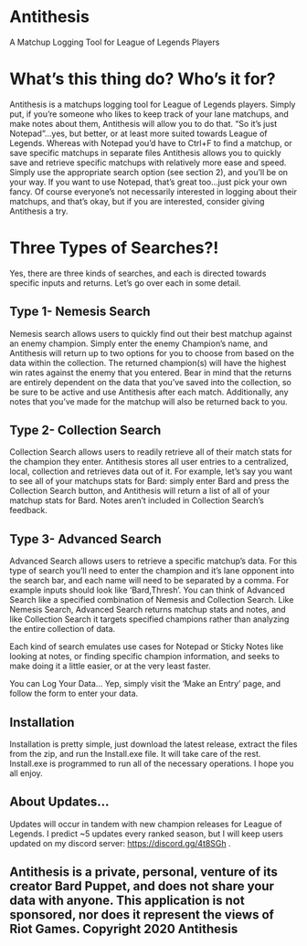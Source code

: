 # Antithesis
A Matchup Logging Tool for League of Legends Players

# What’s this thing do? Who’s it for? 
Antithesis is a matchups logging tool for League of Legends players. Simply put, if you’re someone who likes to keep track of your lane matchups, and make notes about them, Antithesis will allow you to do that. “So it’s just Notepad”...yes, but better, or at least more suited towards League of Legends. Whereas with Notepad you’d have to Ctrl+F to find a matchup, or save specific matchups in separate files Antithesis allows you to quickly save and retrieve specific matchups with relatively more ease and speed. Simply use the appropriate search option (see section 2), and you’ll be on your way. If you want to use Notepad, that’s great too...just pick your own fancy. Of course everyone’s not necessarily interested in logging about their matchups, and that’s okay, but if you are interested, consider giving Antithesis a try.  

# Three Types of Searches?! 
Yes, there are three kinds of searches, and each is directed towards specific inputs and returns. Let’s go over each in some detail. 

## Type 1- Nemesis Search
Nemesis search allows users to quickly find out their best matchup against an enemy champion. Simply enter the enemy Champion’s name, and Antithesis will return up to two options for you to choose from based on the data within the collection. The returned champion(s) will have the highest win rates against the enemy that you entered. Bear in mind that the returns are entirely dependent on the data that you’ve saved into the collection, so be sure to be active and use Antithesis after each match. Additionally, any notes that you’ve made for the matchup will also be returned back to you.

## Type 2- Collection Search
Collection Search allows users to readily retrieve all of their match stats for the champion they enter. Antithesis stores all user entries to a centralized, local, collection and retrieves data out of it. For example, let’s say you want to see all of your matchups stats for Bard: simply enter Bard and press the  Collection Search button, and Antithesis will return a list of all of your matchup stats for Bard. Notes aren’t included in Collection Search’s feedback.  

## Type 3- Advanced Search
Advanced Search allows users to retrieve a specific matchup’s data. For this type of search you’ll need to enter the champion and it’s lane opponent into the search bar, and each name will need to be separated by a comma. For example inputs should look like ‘Bard,Thresh’. You can think of Advanced Search like a specified combination of Nemesis and Collection Search. Like Nemesis Search, Advanced Search returns matchup stats and notes, and like Collection Search it targets specified champions rather than analyzing the entire collection of data. 


Each kind of search emulates use cases for Notepad or Sticky Notes like looking at notes, or finding specific champion information, and seeks to make doing it a little easier, or at the very least faster. 


You can Log Your Data…
Yep, simply visit the ‘Make an Entry’ page, and follow the form to enter your data. 

## Installation
Installation is pretty simple, just download the latest release, extract the files from the zip, and run the Install.exe file. It will take care of the rest. Install.exe is programmed to run all of the necessary operations.
I hope you all enjoy.

## About Updates...
Updates will occur in tandem with new champion releases for League of Legends. I predict ~5 updates every ranked season, but I will keep users updated on my discord server: https://discord.gg/4t8SGh . 


## Antithesis is a private, personal, venture of its creator Bard Puppet, and does not share your data with anyone. This application is not sponsored, nor does it represent the views of Riot Games. Copyright 2020 Antithesis
